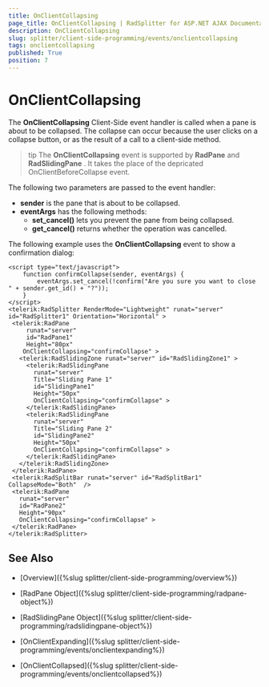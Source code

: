 ```yaml
---
title: OnClientCollapsing
page_title: OnClientCollapsing | RadSplitter for ASP.NET AJAX Documentation
description: OnClientCollapsing
slug: splitter/client-side-programming/events/onclientcollapsing
tags: onclientcollapsing
published: True
position: 7
---
```


# OnClientCollapsing

The **OnClientCollapsing** Client-Side event handler is called when a pane is about to be collapsed. The collapse can occur because the user clicks on a collapse button, or as the result of a call to a client-side method.

>tip The **OnClientCollapsing** event is supported by **RadPane** and **RadSlidingPane** . It takes the place of the depricated OnClientBeforeCollapse event.

The following two parameters are passed to the event handler:

* **sender** is the pane that is about to be collapsed.
* **eventArgs** has the following methods:
	* **set_cancel()** lets you prevent the pane from being collapsed.
	* **get_cancel()** returns whether the operation was cancelled.

The following example uses the **OnClientCollapsing** event to show a confirmation dialog:

````ASP.NET	 
<script type="text/javascript">
	function confirmCollapse(sender, eventArgs) {
		eventArgs.set_cancel(!confirm("Are you sure you want to close " + sender.get_id() + "?"));
	}
</script>
<telerik:RadSplitter RenderMode="Lightweight" runat="server" id="RadSplitter1" Orientation="Horizontal" >
 <telerik:RadPane
	 runat="server"
	 id="RadPane1"
	 Height="80px"
	OnClientCollapsing="confirmCollapse" >
   <telerik:RadSlidingZone runat="server" id="RadSlidingZone1" >
	 <telerik:RadSlidingPane
	   runat="server"
	   Title="Sliding Pane 1"
	   id="SlidingPane1"
	   Height="50px"
	   OnClientCollapsing="confirmCollapse" >
	 </telerik:RadSlidingPane>
	 <telerik:RadSlidingPane
	   runat="server"
	   Title="Sliding Pane 2"
	   id="SlidingPane2"
	   Height="50px"
	   OnClientCollapsing="confirmCollapse" >
	 </telerik:RadSlidingPane>
   </telerik:RadSlidingZone>
 </telerik:RadPane>
 <telerik:RadSplitBar runat="server" id="RadSplitBar1" CollapseMode="Both"  />
 <telerik:RadPane
   runat="server"
   id="RadPane2"
   Height="90px"
   OnClientCollapsing="confirmCollapse" >
 </telerik:RadPane>
</telerik:RadSplitter> 			
````



## See Also

 * [Overview]({%slug splitter/client-side-programming/overview%})

 * [RadPane Object]({%slug splitter/client-side-programming/radpane-object%})

 * [RadSlidingPane Object]({%slug splitter/client-side-programming/radslidingpane-object%})

 * [OnClientExpanding]({%slug splitter/client-side-programming/events/onclientexpanding%})

 * [OnClientCollapsed]({%slug splitter/client-side-programming/events/onclientcollapsed%})
